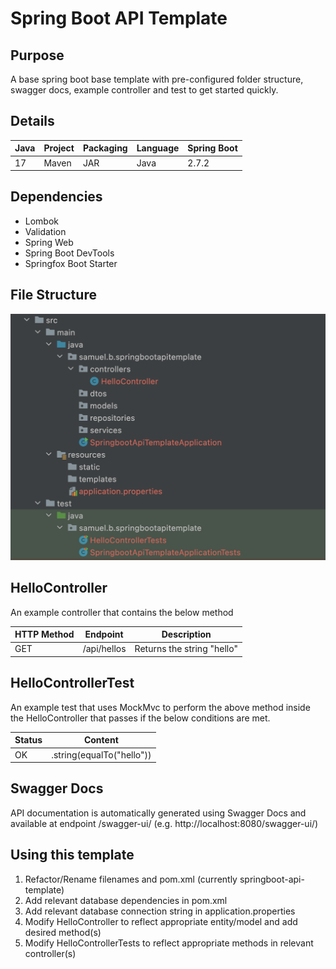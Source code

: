 # Spring Boot API Template

## Purpose

A base spring boot base template with pre-configured folder structure, swagger docs, example controller and test to get started quickly.

## Details

| Java | Project | Packaging | Language | Spring Boot |
|------|---------|-----------|----------|-------------|
| 17   | Maven   | JAR       | Java     | 2.7.2       |

## Dependencies
- Lombok
- Validation
- Spring Web
- Spring Boot DevTools
- Springfox Boot Starter

## File Structure

![File Structure](assets/folder-structure.png)

## HelloController
An example controller that contains the below method

| HTTP Method | Endpoint    | Description                |
|-------------|-------------|----------------------------|
| GET         | /api/hellos | Returns the string "hello" |

## HelloControllerTest
An example test that uses MockMvc to perform the above method inside the HelloController that passes if the below conditions are met.

| Status | Content                   |
|--------|---------------------------|
| OK     | .string(equalTo("hello")) |

## Swagger Docs
API documentation is automatically generated using Swagger Docs and available at endpoint /swagger-ui/ (e.g. http://localhost:8080/swagger-ui/)

## Using this template
1. Refactor/Rename filenames and pom.xml (currently springboot-api-template)
2. Add relevant database dependencies in pom.xml
3. Add relevant database connection string in application.properties
4. Modify HelloController to reflect appropriate entity/model and add desired method(s)
5. Modify HelloControllerTests to reflect appropriate methods in relevant controller(s)
